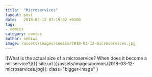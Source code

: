 ```yaml
---
title:  "Microservices"
layout: post
date:   2018-03-12 07:19:02 +0100
tag:
- comics
category: comics
author: sebiwi
image: /assets/images/comics/2018-03-12-microservices.jpg
---
```


![What is the actual size of a microservice? When does it become a miliservice?]({{ site.url }}/assets/images/comics/2018-03-12-microservices.jpg){: class="bigger-image" }
